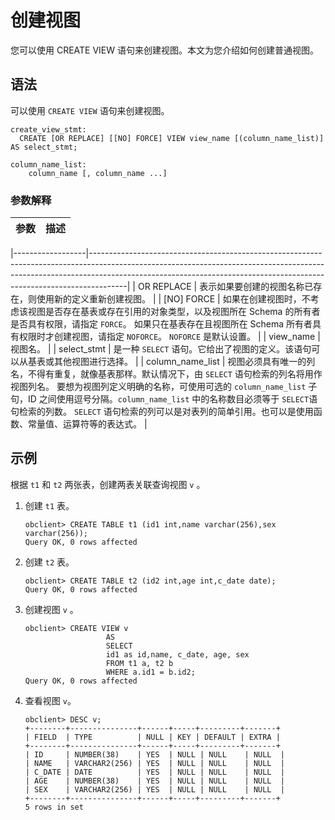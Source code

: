 创建视图 
=========================

您可以使用 CREATE VIEW 语句来创建视图。本文为您介绍如何创建普通视图。

语法 
-----------------------

可以使用 `CREATE VIEW` 语句来创建视图。

```unknow
create_view_stmt:
  CREATE [OR REPLACE] [[NO] FORCE] VIEW view_name [(column_name_list)] AS select_stmt;

column_name_list:
    column_name [, column_name ...]
```



### 参数解释 



| 参数 | 描述 |
|----|----|



|------------------|---------------------------------------------------------------------------------------------------------------------------------------------------------------------------------------------------------------------------------------------------|
| OR REPLACE       | 表示如果要创建的视图名称已存在，则使用新的定义重新创建视图。                                                                                                                                                                                                                    |
| \[NO\] FORCE     | 如果在创建视图时，不考虑该视图是否存在基表或存在引用的对象类型，以及视图所在 Schema 的所有者是否具有权限，请指定 `FORCE`。 如果只在基表存在且视图所在 Schema 所有者具有权限时才创建视图，请指定 `NOFORCE`。 `NOFORCE` 是默认设置。                                                                          |
| view_name        | 视图名。                                                                                                                                                                                                                                              |
| select_stmt      | 是一种 `SELECT` 语句。它给出了视图的定义。该语句可以从基表或其他视图进行选择。                                                                                                                                                                                                      |
| column_name_list | 视图必须具有唯一的列名，不得有重复，就像基表那样。默认情况下，由 `SELECT` 语句检索的列名将用作视图列名。 要想为视图列定义明确的名称，可使用可选的 `column_name_list` 子句，ID 之间使用逗号分隔。`column_name_list` 中的名称数目必须等于 `SELECT`语句检索的列数。 `SELECT` 语句检索的列可以是对表列的简单引用。也可以是使用函数、常量值、运算符等的表达式。 |



示例 
-----------------------

根据 `t1` 和 `t2` 两张表，创建两表关联查询视图 `v` 。

1. 创建 `t1` 表。

   ```unknow
   obclient> CREATE TABLE t1 (id1 int,name varchar(256),sex varchar(256));
   Query OK, 0 rows affected
   ```

   

2. 创建 `t2` 表。

   ```unknow
   obclient> CREATE TABLE t2 (id2 int,age int,c_date date);
   Query OK, 0 rows affected
   ```

   

3. 创建视图 `v` 。

   ```unknow
   obclient> CREATE VIEW v
                     AS
                     SELECT
                     id1 as id,name, c_date, age, sex
                     FROM t1 a, t2 b
                     WHERE a.id1 = b.id2;
   Query OK, 0 rows affected
   ```

   

4. 查看视图 `v`。

   ```unknow
   obclient> DESC v;
   +--------+---------------+------+-----+---------+-------+
   | FIELD  | TYPE          | NULL | KEY | DEFAULT | EXTRA |
   +--------+---------------+------+-----+---------+-------+
   | ID     | NUMBER(38)    | YES  | NULL | NULL    | NULL  |
   | NAME   | VARCHAR2(256) | YES  | NULL | NULL    | NULL  |
   | C_DATE | DATE          | YES  | NULL | NULL    | NULL  |
   | AGE    | NUMBER(38)    | YES  | NULL | NULL    | NULL  |
   | SEX    | VARCHAR2(256) | YES  | NULL | NULL    | NULL  |
   +--------+---------------+------+-----+---------+-------+
   5 rows in set
   ```

   





